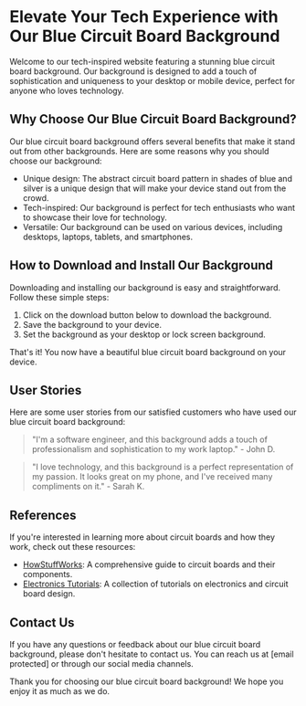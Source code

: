 <!--font:Cormorant Garamond-->

# Elevate Your Tech Experience with Our Blue Circuit Board Background

Welcome to our tech-inspired website featuring a stunning blue circuit board background. Our background is designed to add a touch of sophistication and uniqueness to your desktop or mobile device, perfect for anyone who loves technology.

## Why Choose Our Blue Circuit Board Background?

Our blue circuit board background offers several benefits that make it stand out from other backgrounds. Here are some reasons why you should choose our background:

- Unique design: The abstract circuit board pattern in shades of blue and silver is a unique design that will make your device stand out from the crowd.
- Tech-inspired: Our background is perfect for tech enthusiasts who want to showcase their love for technology.
- Versatile: Our background can be used on various devices, including desktops, laptops, tablets, and smartphones.

## How to Download and Install Our Background

Downloading and installing our background is easy and straightforward. Follow these simple steps:

1. Click on the download button below to download the background.
2. Save the background to your device.
3. Set the background as your desktop or lock screen background.

That's it! You now have a beautiful blue circuit board background on your device.

## User Stories

Here are some user stories from our satisfied customers who have used our blue circuit board background:

> "I'm a software engineer, and this background adds a touch of professionalism and sophistication to my work laptop." - John D.

> "I love technology, and this background is a perfect representation of my passion. It looks great on my phone, and I've received many compliments on it." - Sarah K.

## References

If you're interested in learning more about circuit boards and how they work, check out these resources:

- [HowStuffWorks](#howstuffworks): A comprehensive guide to circuit boards and their components.
- [Electronics Tutorials](#electronics-tutorials): A collection of tutorials on electronics and circuit board design.

## Contact Us

If you have any questions or feedback about our blue circuit board background, please don't hesitate to contact us. You can reach us at [email protected] or through our social media channels.

Thank you for choosing our blue circuit board background! We hope you enjoy it as much as we do.

<!--

Write me content for website with wallpaper which alt text is:

"An abstract circuit board pattern in shades of blue and silver"

The name/title of the page should not be 1:1 copy of the alt text but rather a real content of the website which is using this wallpaper.

- Use markdown format 
- Start with heading
- Heading should be short and concise
- The content should look like a real website 
- The website should not be about the wallpaper, wallpaper is just a related background
- Heading should be contain work "wallpaper" or "background"
- Include real sections like references, contact, user stories, etc. use things relevant to the page purpose.
- Feel free to use structure like headings, bullets, numbering, blockquotes, paragraphs, horizontal lines, etc.
- You can use formatting like bold or _italic_
- You can include UTF-8 emojis
- Links should be only #hash anchors (and you can refer to the document itself)
- Do not include images


---


# Blue Circuit Board Wallpaper for Tech Enthusiasts

Welcome to our tech-themed website featuring an abstract circuit board wallpaper in shades of blue and silver. This stunning wallpaper is perfect for anyone who loves technology and wants to add a touch of sophistication to their desktop or mobile device.

## Why Choose Our Blue Circuit Board Wallpaper?

Our wallpaper is not only visually appealing but also has several benefits that make it stand out from other wallpapers. Here are some reasons why you should choose our blue circuit board wallpaper:

- High-resolution: Our wallpaper is available in high resolution, which means it will look great on any screen size.
- Unique design: The abstract circuit board pattern in shades of blue and silver is a unique design that will make your device stand out from the crowd.
- Tech-inspired: The wallpaper is perfect for tech enthusiasts who want to showcase their love for technology.

## How to Download and Install Our Wallpaper

Downloading and installing our wallpaper is easy and straightforward. Follow these simple steps:

1. Click on the download button below to download the wallpaper.
2. Save the wallpaper to your device.
3. Right-click on the downloaded file and select "Set as desktop background" or "Set as lock screen background."

That's it! You now have a beautiful blue circuit board wallpaper on your device.

## User Stories

Here are some user stories from our satisfied customers who have used our blue circuit board wallpaper:

> "I'm a software engineer, and this wallpaper is perfect for my work laptop. It adds a touch of professionalism and sophistication to my device." - John D.

> "I love technology, and this wallpaper is a perfect representation of my passion. It looks great on my phone, and I've received many compliments on it." - Sarah K.

## References

If you're interested in learning more about circuit boards and how they work, check out these resources:

- [HowStuffWorks](#howstuffworks): A comprehensive guide to circuit boards and their components.
- [Electronics Tutorials](#electronics-tutorials): A collection of tutorials on electronics and circuit board design.

## Contact Us

If you have any questions or feedback about our blue circuit board wallpaper, please don't hesitate to contact us. You can reach us at [email protected] or through our social media channels.

Thank you for choosing our blue circuit board wallpaper! We hope you enjoy it as much as we do.


---


Heading should not include word "wallpaper". The website should not be about the wallpaper itself, wallpaper is just a related background, rewrite whole content.


---


# Elevate Your Tech Experience with Our Blue Circuit Board Background

Welcome to our tech-inspired website featuring a stunning blue circuit board background. Our background is designed to add a touch of sophistication and uniqueness to your desktop or mobile device, perfect for anyone who loves technology.

## Why Choose Our Blue Circuit Board Background?

Our blue circuit board background offers several benefits that make it stand out from other backgrounds. Here are some reasons why you should choose our background:

- Unique design: The abstract circuit board pattern in shades of blue and silver is a unique design that will make your device stand out from the crowd.
- Tech-inspired: Our background is perfect for tech enthusiasts who want to showcase their love for technology.
- Versatile: Our background can be used on various devices, including desktops, laptops, tablets, and smartphones.

## How to Download and Install Our Background

Downloading and installing our background is easy and straightforward. Follow these simple steps:

1. Click on the download button below to download the background.
2. Save the background to your device.
3. Set the background as your desktop or lock screen background.

That's it! You now have a beautiful blue circuit board background on your device.

## User Stories

Here are some user stories from our satisfied customers who have used our blue circuit board background:

> "I'm a software engineer, and this background adds a touch of professionalism and sophistication to my work laptop." - John D.

> "I love technology, and this background is a perfect representation of my passion. It looks great on my phone, and I've received many compliments on it." - Sarah K.

## References

If you're interested in learning more about circuit boards and how they work, check out these resources:

- [HowStuffWorks](#howstuffworks): A comprehensive guide to circuit boards and their components.
- [Electronics Tutorials](#electronics-tutorials): A collection of tutorials on electronics and circuit board design.

## Contact Us

If you have any questions or feedback about our blue circuit board background, please don't hesitate to contact us. You can reach us at [email protected] or through our social media channels.

Thank you for choosing our blue circuit board background! We hope you enjoy it as much as we do.

-->
